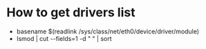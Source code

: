 # How to get drivers list
- basename $(readlink /sys/class/net/eth0/device/driver/module)
- lsmod | cut --fields=1 -d " " | sort

